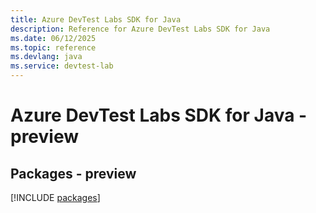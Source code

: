 ```yaml
---
title: Azure DevTest Labs SDK for Java
description: Reference for Azure DevTest Labs SDK for Java
ms.date: 06/12/2025
ms.topic: reference
ms.devlang: java
ms.service: devtest-lab
---
```

# Azure DevTest Labs SDK for Java - preview
## Packages - preview
[!INCLUDE [packages](devtest-labs-index.md)]